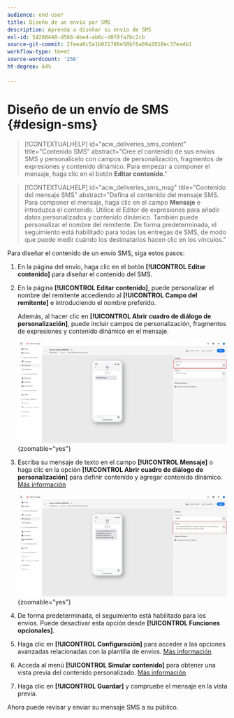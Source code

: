 ```yaml
---
audience: end-user
title: Diseño de un envío por SMS
description: Aprenda a diseñar su envío de SMS
exl-id: 54288448-d568-4be4-ab6c-d0f8fa7bc2cb
source-git-commit: 2feea0c5a1b021786e58bf6a69a2018ec37ea4b1
workflow-type: tm+mt
source-wordcount: '256'
ht-degree: 64%

---
```


# Diseño de un envío de SMS {#design-sms}

>[!CONTEXTUALHELP]
>id="acw_deliveries_sms_content"
>title="Contenido SMS"
>abstract="Cree el contenido de sus envíos SMS y personalícelo con campos de personalización, fragmentos de expresiones y contenido dinámico. Para empezar a componer el mensaje, haga clic en el botón **Editar contenido**."

>[!CONTEXTUALHELP]
>id="acw_deliveries_sms_msg"
>title="Contenido del mensaje SMS"
>abstract="Defina el contenido del mensaje SMS. Para componer el mensaje, haga clic en el campo **Mensaje** e introduzca el contenido. Utilice el Editor de expresiones para añadir datos personalizados y contenido dinámico. También puede personalizar el nombre del remitente. De forma predeterminada, el seguimiento está habilitado para todas las entregas de SMS, de modo que puede medir cuándo los destinatarios hacen clic en los vínculos."

Para diseñar el contenido de un envío SMS, siga estos pasos:

1. En la página del envío, haga clic en el botón **[!UICONTROL Editar contenido]** para diseñar el contenido del SMS.

1. En la página **[!UICONTROL Editar contenido]**, puede personalizar el nombre del remitente accediendo al **[!UICONTROL Campo del remitente]** e introduciendo el nombre preferido.

   Además, al hacer clic en **[!UICONTROL Abrir cuadro de diálogo de personalización]**, puede incluir campos de personalización, fragmentos de expresiones y contenido dinámico en el mensaje.

   ![](assets/sms_content_1.png){zoomable="yes"}

1. Escriba su mensaje de texto en el campo **[!UICONTROL Mensaje]** o haga clic en la opción **[!UICONTROL Abrir cuadro de diálogo de personalización]** para definir contenido y agregar contenido dinámico. [Más información](../personalization/gs-personalization.md)

   ![](assets/sms_content_2.png){zoomable="yes"}

1. De forma predeterminada, el seguimiento está habilitado para los envíos. Puede desactivar esta opción desde **[!UICONTROL Funciones opcionales]**.

1. Haga clic en **[!UICONTROL Configuración]** para acceder a las opciones avanzadas relacionadas con la plantilla de envíos. [Más información](../advanced-settings/delivery-settings.md)

1. Acceda al menú **[!UICONTROL Simular contenido]** para obtener una vista previa del contenido personalizado. [Más información](send-sms.md#preview-sms)

1. Haga clic en **[!UICONTROL Guardar]** y compruebe el mensaje en la vista previa.

Ahora puede revisar y enviar su mensaje SMS a su público.
